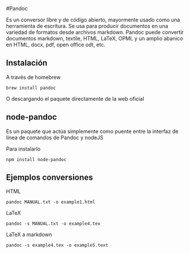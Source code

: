 #Pandoc

Es un conversor libre y de código abierto, mayormente usado como una herramienta de escritura.
Se usa para producir documentos en una variedad de formatos desde archivos markdown.
Pandoc puede convertir documentos markdown, textile, HTML, LaTeX, OPML y un amplio abanico en HTML, docx, pdf, open office odt, etc.

## Instalación

A través de homebrew

```she
brew install pandoc
```

O descargando el paquete directamente de la web oficial


## node-pandoc

Es un paquete que actúa simplemente como puente entre la interfaz de línea de comandos de Pandoc y nodeJS

Para instalarlo

```she
npm install node-pandoc
```

## Ejemplos conversiones

HTML

```she
pandoc MANUAL.txt -o example1.html
```

LaTeX

```she
pandoc -s MANUAL.txt -o example4.tex
```


LaTeX a markdown

```she
pandoc -s example4.tex -o example5.text
```
